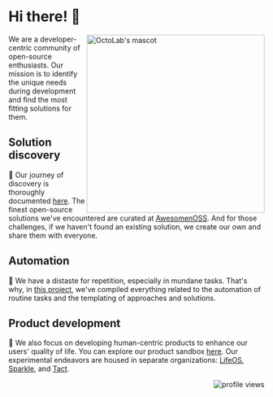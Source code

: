 # Hi there! 👋

<a href="https://www.octolab.org/" target="_blank">  
  <img align="right" width="350" alt="OctoLab's mascot"  
       src="https://cdn.octolab.org/geek/octolab.png" />  
</a>

We are a developer-centric community of open-source enthusiasts. Our mission is to identify the unique needs during development and find the most fitting solutions for them.

## Solution discovery

🔭 Our journey of discovery is thoroughly documented [here][Octospot]. The finest open-source solutions we've encountered are curated at [AwesomenOSS][]. And for those challenges, if we haven't found an existing solution, we create our own and share them with everyone.

## Automation

🤖 We have a distaste for repetition, especially in mundane tasks. That's why, in [this project][Octomation], we've compiled everything related to the automation of routine tasks and the templating of approaches and solutions.

## Product development

🎁 We also focus on developing human-centric products to enhance our users' quality of life. You can explore our product sandbox [here][Octopods]. Our experimental endeavors are housed in separate organizations: [LifeOS][], [Sparkle][], and [Tact][].

[AwesomenOSS]:  https://awesomenoss.octolab.org/
[Octomation]:   https://github.com/octomation
[Octopods]:     https://github.com/octopot
[Octospot]:     https://github.com/under-the-hood
[LifeOS]:       https://github.com/lifeosm
[Tact]:         https://github.com/tact-app
[Sparkle]:      https://github.com/withsparkle

<img align="right" alt="profile views"
     src="https://komarev.com/ghpvc/?username=octolab&label=views&color=grey" />
